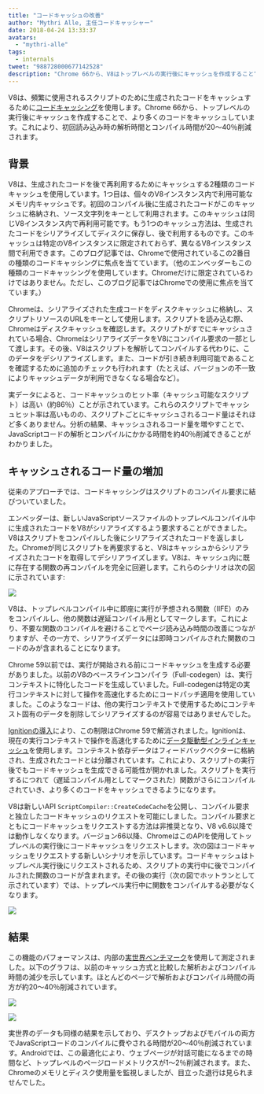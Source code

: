 ```yaml
---
title: "コードキャッシュの改善"
author: "Mythri Alle, 主任コードキャッシャー"
date: 2018-04-24 13:33:37
avatars:
  - "mythri-alle"
tags:
  - internals
tweet: "988728000677142528"
description: "Chrome 66から、V8はトップレベルの実行後にキャッシュを作成することで、（バイト）コードをより多くキャッシュします。"
---
```

V8は、頻繁に使用されるスクリプトのために生成されたコードをキャッシュするために[コードキャッシング](/blog/code-caching)を使用します。Chrome 66から、トップレベルの実行後にキャッシュを作成することで、より多くのコードをキャッシュしています。これにより、初回読み込み時の解析時間とコンパイル時間が20〜40％削減されます。

<!--truncate-->
## 背景

V8は、生成されたコードを後で再利用するためにキャッシュする2種類のコードキャッシュを使用しています。1つ目は、個々のV8インスタンス内で利用可能なメモリ内キャッシュです。初回のコンパイル後に生成されたコードがこのキャッシュに格納され、ソース文字列をキーとして利用されます。このキャッシュは同じV8インスタンス内で再利用可能です。もう1つのキャッシュ方法は、生成されたコードをシリアライズしてディスクに保存し、後で利用するものです。このキャッシュは特定のV8インスタンスに限定されておらず、異なるV8インスタンス間で利用できます。このブログ記事では、Chromeで使用されているこの2番目の種類のコードキャッシングに焦点を当てています。（他のエンベッダーもこの種類のコードキャッシングを使用しています。Chromeだけに限定されているわけではありません。ただし、このブログ記事ではChromeでの使用に焦点を当てています。）

Chromeは、シリアライズされた生成コードをディスクキャッシュに格納し、スクリプトリソースのURLをキーとして使用します。スクリプトを読み込む際、Chromeはディスクキャッシュを確認します。スクリプトがすでにキャッシュされている場合、ChromeはシリアライズデータをV8にコンパイル要求の一部として渡します。その後、V8はスクリプトを解析してコンパイルする代わりに、このデータをデシリアライズします。また、コードが引き続き利用可能であることを確認するために追加のチェックも行われます（たとえば、バージョンの不一致によりキャッシュデータが利用できなくなる場合など）。

実データによると、コードキャッシュのヒット率（キャッシュ可能なスクリプト）は高い（約86％）ことが示されています。これらのスクリプトでキャッシュヒット率は高いものの、スクリプトごとにキャッシュされるコード量はそれほど多くありません。分析の結果、キャッシュされるコード量を増やすことで、JavaScriptコードの解析とコンパイルにかかる時間を約40％削減できることがわかりました。

## キャッシュされるコード量の増加

従来のアプローチでは、コードキャッシングはスクリプトのコンパイル要求に結びついていました。

エンベッダーは、新しいJavaScriptソースファイルのトップレベルコンパイル中に生成されたコードをV8がシリアライズするよう要求することができました。V8はスクリプトをコンパイルした後にシリアライズされたコードを返しました。Chromeが同じスクリプトを再要求すると、V8はキャッシュからシリアライズされたコードを取得してデシリアライズします。V8は、キャッシュ内に既に存在する関数の再コンパイルを完全に回避します。これらのシナリオは次の図に示されています:

![](/_img/improved-code-caching/warm-hot-run-1.png)

V8は、トップレベルコンパイル中に即座に実行が予想される関数（IIFE）のみをコンパイルし、他の関数は遅延コンパイル用としてマークします。これにより、不要な関数のコンパイルを避けることでページ読み込み時間の改善につながりますが、その一方で、シリアライズデータには即時コンパイルされた関数のコードのみが含まれることになります。

Chrome 59以前では、実行が開始される前にコードキャッシュを生成する必要がありました。以前のV8のベースラインコンパイラ（Full-codegen）は、実行コンテキストに特化したコードを生成していました。Full-codegenは特定の実行コンテキストに対して操作を高速化するためにコードパッチ適用を使用していました。このようなコードは、他の実行コンテキストで使用するためにコンテキスト固有のデータを削除してシリアライズするのが容易ではありませんでした。

[Ignitionの導入](/blog/launching-ignition-and-turbofan)により、この制限はChrome 59で解消されました。Ignitionは、現在の実行コンテキストで操作を高速化するために[データ駆動型インラインキャッシュ](https://www.youtube.com/watch?v=u7zRSm8jzvA)を使用します。コンテキスト依存データはフィードバックベクターに格納され、生成されたコードとは分離されています。これにより、スクリプトの実行後でもコードキャッシュを生成できる可能性が開かれました。スクリプトを実行するにつれて（遅延コンパイル用としてマークされた）関数がさらにコンパイルされていき、より多くのコードをキャッシュできるようになります。

V8は新しいAPI `ScriptCompiler::CreateCodeCache`を公開し、コンパイル要求と独立したコードキャッシュのリクエストを可能にしました。コンパイル要求とともにコードキャッシュをリクエストする方法は非推奨となり、V8 v6.6以降では動作しなくなります。バージョン66以降、ChromeはこのAPIを使用してトップレベルの実行後にコードキャッシュをリクエストします。次の図はコードキャッシュをリクエストする新しいシナリオを示しています。コードキャッシュはトップレベル実行後にリクエストされるため、スクリプトの実行中に後でコンパイルされた関数のコードが含まれます。その後の実行（次の図でホットランとして示されています）では、トップレベル実行中に関数をコンパイルする必要がなくなります。

![](/_img/improved-code-caching/warm-hot-run-2.png)

## 結果

この機能のパフォーマンスは、内部の[実世界ベンチマーク](https://cs.chromium.org/chromium/src/tools/perf/page_sets/v8_top_25.py?q=v8.top&sq=package:chromium&l=1)を使用して測定されました。以下のグラフは、以前のキャッシュ方式と比較した解析およびコンパイル時間の減少を示しています。ほとんどのページで解析およびコンパイル時間の両方が約20〜40％削減されています。

![](/_img/improved-code-caching/parse.png)

![](/_img/improved-code-caching/compile.png)

実世界のデータも同様の結果を示しており、デスクトップおよびモバイルの両方でJavaScriptコードのコンパイルに費やされる時間が20〜40％削減されています。Androidでは、この最適化により、ウェブページが対話可能になるまでの時間など、トップレベルのページロードメトリクスが1〜2％削減されます。また、Chromeのメモリとディスク使用量を監視しましたが、目立った退行は見られませんでした。
